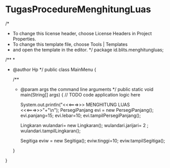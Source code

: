 TugasProcedureMenghitungLuas
============================
/*
 * To change this license header, choose License Headers in Project Properties.
 * To change this template file, choose Tools | Templates
 * and open the template in the editor.
 */
package id.blits.menghitungluas;

/**
 *
 * @author Hp
 */
public class MainMenu {

    /**
     * @param args the command line arguments
     */
    public static void main(String[] args) {
        // TODO code application logic here
        
       System.out.println("<<<===>>> MENGHITUNG LUAS <<<===>>>"+"\n");
        PersegiPanjang evi = new PersegiPanjang();
        evi.panjang=15;
        evi.lebar=10;
        evi.tampilPersegiPanjang();
        
        Lingkaran wulandari= new Lingkaran();
        wulandari.jarijari= 2 ;
        wulandari.tampilLingkaran();
        
        Segitiga eviw = new Segitiga();
        eviw.tinggi=10;
        eviw.tampilSegitiga();
    
    }
    
}
